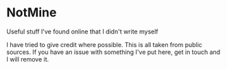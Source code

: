NotMine
=======

Useful stuff I've found online that I didn't write myself

I have tried to give credit where possible. This is all taken
from public sources. If you have an issue with something I've
put here, get in touch and I will remove it.


